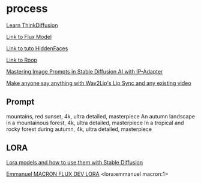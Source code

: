 # process

[Learn ThinkDiffusion](https://www.thinkdiffusion.com/learn)

[Link to Flux Model](https://huggingface.co/lllyasviel/flux1-dev-bnb-nf4/tree/main)

[Link to tuto HiddenFaces](https://learn.thinkdiffusion.com/hidden-faces-and-text-with-control-net-qr-code-monster/)

[Link to Roop](https://github.com/s0md3v/sd-webui-roop)

[Mastering Image Prompts in Stable Diffusion AI with IP-Adapter](https://learn.thinkdiffusion.com/mastering-image-prompts-in-stable-diffusion-ai/)

[Make anyone say anything with Wav2Lip's Lip Sync and any existing video](https://learn.thinkdiffusion.com/wav2lip-lip-sync-any-existing-video/)



## Prompt

mountains, red sunset, 4k, ultra detailed, masterpiece
An autumn landscape in a mountainous forest, 4k, ultra detailed, masterpiece
In a tropical and rocky forest during autumn, 4k, ultra detailed, masterpiece

## LORA

[Lora models and how to use them with Stable Diffusion](https://learn.thinkdiffusion.com/how-to-use-loras/)

[Emmanuel MACRON FLUX DEV LORA](https://civitai.com/models/652678/emmanuel-macron-flux-dev-lora)
<lora:emmanuel macron:1>
